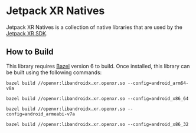 # Jetpack XR Natives

Jetpack XR Natives is a collection of native libraries that are used by the
[Jetpack XR SDK](https://developer.android.com/develop/devices/xr/jetpack-xr-sdk).

## How to Build

This library requires [Bazel](https://bazel.build/) version 6 to build. Once
installed, this library can be built using the following commands:

```shell
bazel build //openxr:libandroidx.xr.openxr.so --config=android_arm64-v8a

bazel build //openxr:libandroidx.xr.openxr.so --config=android_x86_64

bazel build //openxr:libandroidx.xr.openxr.so --config=android_armeabi-v7a

bazel build //openxr:libandroidx.xr.openxr.so --config=android_x86_32
```
